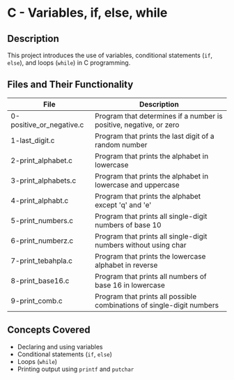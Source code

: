 # C - Variables, if, else, while

## Description
This project introduces the use of variables, conditional statements (`if`, `else`), and loops (`while`) in C programming.

## Files and Their Functionality

| File | Description |
| ---- | ----------- |
| 0-positive_or_negative.c | Program that determines if a number is positive, negative, or zero |
| 1-last_digit.c | Program that prints the last digit of a random number |
| 2-print_alphabet.c | Program that prints the alphabet in lowercase |
| 3-print_alphabets.c | Program that prints the alphabet in lowercase and uppercase |
| 4-print_alphabt.c | Program that prints the alphabet except 'q' and 'e' |
| 5-print_numbers.c | Program that prints all single-digit numbers of base 10 |
| 6-print_numberz.c | Program that prints all single-digit numbers without using char |
| 7-print_tebahpla.c | Program that prints the lowercase alphabet in reverse |
| 8-print_base16.c | Program that prints all numbers of base 16 in lowercase |
| 9-print_comb.c | Program that prints all possible combinations of single-digit numbers |

## Concepts Covered
- Declaring and using variables
- Conditional statements (`if`, `else`)
- Loops (`while`)
- Printing output using `printf` and `putchar`
